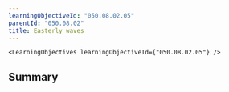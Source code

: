 ```yaml
---
learningObjectiveId: "050.08.02.05"
parentId: "050.08.02"
title: Easterly waves
---
```


```tsx eval
<LearningObjectives learningObjectiveId={"050.08.02.05"} />
```

## Summary
